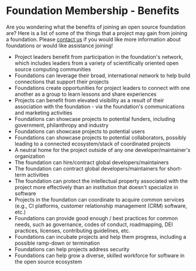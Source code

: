 # Foundation Membership - Benefits

Are you wondering what the benefits of joining an open source foundation are? Here is a list of some of the things that a project may gain from joining a foundation.
Please [contact us](mailto:watsongr@ornl.gov) if you would like more information about foundations or would like assistance joining!

- Project leaders benefit from participation in the foundation's network, which includes leaders from a variety of scientifically oriented open source computing communities
- Foundations can leverage their broad, international network to help build connections that support their projects
- Foundations create opportunities for project leaders to connect with one another as a group to learn lessons and share experiences
- Projects can benefit from elevated visibility as a result of their association with the foundation - via the foundation's  communications and marketing activities
- Foundations can showcase projects to potential funders, including government, philanthropy and industry
- Foundations can showcase projects to potential users
- Foundations can showcase projects to potential collaborators, possibly leading to a connected ecosystem/stack of coordinated projects
- A neutral home for the project outside of any one developer/maintainer's organization
- The foundation can hire/contract global developers/maintainers
- The foundation can contract global developers/maintainers for short-term activities
- The foundation can protect the intellectual property associated with the project more effectively than an institution that doesn't specialize in software
- Projects in the foundation can coordinate to acquire common services (e.g., CI platforms, customer relationship management (CRM) software, etc.)
- Foundations can provide good enough / best practices for common needs, such as governance, codes of conduct, roadmapping, DEI practices, licenses, contributing guidelines, etc.
- Foundations can incubate projects and help them progress, including a possible ramp-down or termination
- Foundations can help projects address security
- Foundations can help grow a diverse, skilled workforce for software in the open source ecosystem
